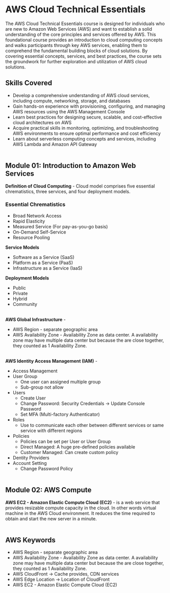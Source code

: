 # AWS Cloud Technical Essentials
The AWS Cloud Technical Essentials course is designed for individuals who are new to Amazon Web Services (AWS) and want to establish a solid understanding of the core principles and services offered by AWS. This foundational course provides an introduction to cloud computing concepts and walks participants through key AWS services, enabling them to comprehend the fundamental building blocks of cloud solutions. By covering essential concepts, services, and best practices, the course sets the groundwork for further exploration and utilization of AWS cloud solutions.

## Skills Covered
* Develop a comprehensive understanding of AWS cloud services, including compute, networking, storage, and databases
* Gain hands-on experience with provisioning, configuring, and managing AWS resources using the AWS Management Console
* Learn best practices for designing secure, scalable, and cost-effective cloud architectures on AWS
* Acquire practical skills in monitoring, optimizing, and troubleshooting AWS environments to ensure optimal performance and cost efficiency
* Learn about serverless computing concepts and services, including AWS Lambda and Amazon API Gateway
<br/><br/>

## Module 01: Introduction to Amazon Web Services
**Definition of Cloud Computing** - Cloud model comprises five essential chrematistics, three services, and four deployment models.

### Essential Chrematistics
* Broad Network Access
* Rapid Elasticity
* Measured Service (For pay-as-you-go basis)
* On-Demand Self-Service
* Resource Pooling

**Service Models**
* Software as a Service (SaaS)
* Platform as a Service (PaaS)
* Infrastructure as a Service (IaaS)

**Deployment Models** 
* Public
* Private
* Hybrid
* Community
<br/><br/>

**AWS Global Infrastructure** - 
* AWS Region - separate geographic area
* AWS Availability Zone - Availability Zone as data center. A availability zone may have multiple data center but because the are close together, they counted as 1 Availability Zone.
<br/><br/>

**AWS Identity Access Management (IAM)** -
* Access Management
* User Group
    * One user can assigned multiple group
    * Sub-group not allow
* Users
    * Create User
    * Change Password: Security Credentials -> Update Console Password
    * Set MFA (Multi-factory Authenticator)
* Roles
    * Use to communicate each other between different services or same service with different regions
* Policies
    * Policies can be set per User or User Group
    * Direct Managed: A huge pre-defined policies available
    * Customer Managed: Can create custom policy
* Dentity Providers
* Account Setting
    * Change Password Policy
<br/><br/>

## Module 02: AWS Compute
**AWS EC2 - Amazon Elastic Compute Cloud (EC2)** - is a web service that provides resizable compute capacity in the cloud. In other words virtual machine in the AWS Cloud environment. It reduces the time required to obtain and start the new server in a minute.
<br/><br/>





## AWS Keywords
* AWS Region - separate geographic area
* AWS Availability Zone - Availability Zone as data center. A availability zone may have multiple data center but because the are close together, they counted as 1 Availability Zone.
* AWS CloudFront -> Cache provides, CDN services
* AWS Edge Location -> Location of CloudFront
* AWS EC2 - Amazon Elastic Compute Cloud (EC2)

